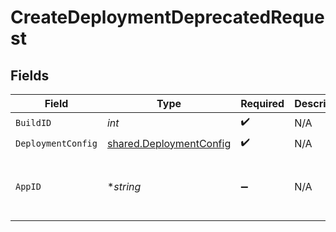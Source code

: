 # CreateDeploymentDeprecatedRequest


## Fields

| Field                                                                     | Type                                                                      | Required                                                                  | Description                                                               | Example                                                                   |
| ------------------------------------------------------------------------- | ------------------------------------------------------------------------- | ------------------------------------------------------------------------- | ------------------------------------------------------------------------- | ------------------------------------------------------------------------- |
| `BuildID`                                                                 | *int*                                                                     | :heavy_check_mark:                                                        | N/A                                                                       | 1                                                                         |
| `DeploymentConfig`                                                        | [shared.DeploymentConfig](../../../pkg/models/shared/deploymentconfig.md) | :heavy_check_mark:                                                        | N/A                                                                       |                                                                           |
| `AppID`                                                                   | **string*                                                                 | :heavy_minus_sign:                                                        | N/A                                                                       | app-af469a92-5b45-4565-b3c4-b79878de67d2                                  |